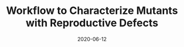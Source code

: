 ---
title: "Workflow to Characterize Mutants with Reproductive Defects"
citation: "Noble J.A. and Palanivelu R. *Methods in Molecular Biology*. 2020."
date: '2020-06-12'
image: '/static/img/pub/2020_noble.jpg'
doi: '10.1007/978-1-0716-0672-8_8'
pmid: '32529432'
biorxiv:
pdf: '/static/pdf/2020_noble.pdf'
#links:
#- name: 
#  url: 
---